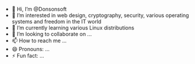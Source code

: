 - 👋 Hi, I’m @Donsonsoft
- 👀 I’m interested in web design, cryptography, security, various operating systems and freedom in the IT world
- 🌱 I’m currently learning various Linux distributions
- 💞️ I’m looking to collaborate on ...
- 📫 How to reach me ...
- 😄 Pronouns: ...
- ⚡ Fun fact: ...

<!---
Donsonsoft/Donsonsoft is a ✨ special ✨ repository because its `README.md` (this file) appears on your GitHub profile.
You can click the Preview link to take a look at your changes.
--->
